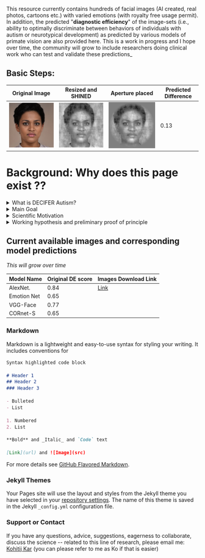 
This resource currently contains hundreds of facial images (AI created, real photos, cartoons etc.) with varied emotions (with royalty free usage permit). In addition, the predicted "**diagnostic efficiency**" of the image-sets (i.e., ability to optimally discriminate between behaviors of individuals with autism or neurotypical development) as predicted by various models of primate vision are also provided here. This is a work in progress and I hope over time, the community will grow to include researchers doing clinical work who can test and validate these predictions_ 

## Basic Steps:

Original Image | Resized and SHINED | Aperture placed | Predicted Difference
-------------- | ------------------ | --------------- | --------------------
![](XzAxNDIzNzkuanBn.jpg)|![](im27_shined.png) |![](im27.png)|0.13

# Background: Why does this page exist ??

<details>
  <summary>  What is DECIFER Autism? </summary>

</details>
<details>
  <summary>  Main Goal </summary>

</details>

<details>
  <summary>  Scientific Motivation </summary>

</details>

<details>
  <summary>  Working hypothesis and preliminary proof of principle </summary>

</details>

## Current available images and corresponding model predictions
_This will grow over time_

Model Name | Original DE score | Images Download Link
---------- | ----------------- | --------------------
AlexNet.   | 0.84 | [Link](https://github.com/kohitij-kar/decifer_autism.github.io)
Emotion Net | 0.65 |
VGG-Face    | 0.77 |
CORnet-S    | 0.65 |

### Markdown

Markdown is a lightweight and easy-to-use syntax for styling your writing. It includes conventions for

```markdown
Syntax highlighted code block

# Header 1
## Header 2
### Header 3

- Bulleted
- List

1. Numbered
2. List

**Bold** and _Italic_ and `Code` text

[Link](url) and ![Image](src)
```

For more details see [GitHub Flavored Markdown](https://guides.github.com/features/mastering-markdown/).

### Jekyll Themes

Your Pages site will use the layout and styles from the Jekyll theme you have selected in your [repository settings](https://github.com/kohitij-kar/decifer_autism.github.io/settings). The name of this theme is saved in the Jekyll `_config.yml` configuration file.

### Support or Contact

If you have any questions, advice, suggestions, eagerness to collaborate, discuss the science -- related to this line of research, please email me: [Kohitij Kar](mailto:kohitij@mit.edu) (you can please refer to me as Ko if that is easier)
